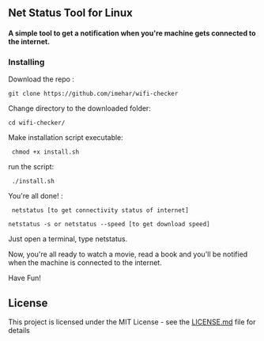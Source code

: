 ## Net Status Tool for Linux

#### A simple tool to get a notification when you're machine gets connected to the internet.


### Installing

Download the repo :
```
git clone https://github.com/imehar/wifi-checker
```

Change directory to the downloaded folder:
```
cd wifi-checker/
```

Make installation script executable: 
```
 chmod +x install.sh
```

run the script:
```
 ./install.sh
```

You're all done! :
```
 netstatus [to get connectivity status of internet]
```
```
netstatus -s or netstatus --speed [to get download speed]
```

Just open a terminal, type netstatus.

Now, you're all ready to watch a movie, read a book and you'll be notified when the machine is connected to the internet.




Have Fun!

## License

This project is licensed under the MIT License - see the [LICENSE.md](LICENSE) file for details
